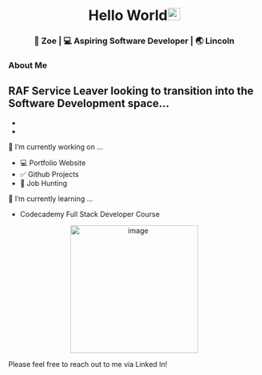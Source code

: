 <div align="center">
  <h1>Hello World<img src="https://media1.giphy.com/media/v1.Y2lkPTc5MGI3NjExYnU1Mm15dmpqbnUxZTJxYXcwNHU5djhzcW52cG9va25tZXEwNWxuMSZlcD12MV9pbnRlcm5hbF9naWZfYnlfaWQmY3Q9cw/w1OBpBd7kJqHrJnJ13/giphy.gif" width="25px"></h1>
</div>

<div align="center">
<h3> 🫡 Zoe | 💻 Aspiring Software Developer | 🌏 Lincoln </h3> 
</div>

### About Me
RAF Service Leaver looking to transition into the Software Development space...
- 
-
-

🔭 I’m currently working on ...
- 💻 Portfolio Website
- ✅ Github Projects
- 👀 Job Hunting 

🌱 I’m currently learning ...
- Codecademy Full Stack Developer Course

<div align="center">
  <img width="256" height="256" alt="image" src="https://github.com/user-attachments/assets/4a3778fd-88ca-481d-8775-dbf3bf0ba11d" />
</div>

Please feel free to reach out to me via Linked In!
<!--
**Zoec2409/Zoec2409** is a ✨ _special_ ✨ repository because its `README.md` (this file) appears on your GitHub profile.

Here are some ideas to get you started:

- 🔭 I’m currently working on ...
- 🌱 I’m currently learning ...
- 👯 I’m looking to collaborate on ...
- 🤔 I’m looking for help with ...
- 💬 Ask me about ...
- 📫 How to reach me: ...
- 😄 Pronouns: ...
- ⚡ Fun fact: ...
-->
